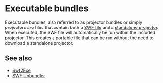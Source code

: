 # Executable bundles

Executable bundles, also referred to as projector bundles or simply projectors are files that contain both a [SWF file](swf.md) and a [standalone projector](../players/projector.md). When executed, the SWF file will automatically be run within the included projector. This creates a portable file that can be run without the need to download a standalone projector.

## See also

- [Swf2Exe](../tools/swf2exe.md)
- [SWF Unbundler](../tools/swf-unbundler.md)